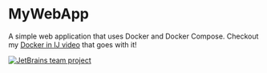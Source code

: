 # MyWebApp
A simple web application that uses Docker and Docker Compose. Checkout my [Docker in IJ video](https://youtu.be/ck6xQqSOlpw) that goes with it!

 [![JetBrains team project](http://jb.gg/badges/team.svg)](https://confluence.jetbrains.com/display/ALL/JetBrains+on+GitHub)
